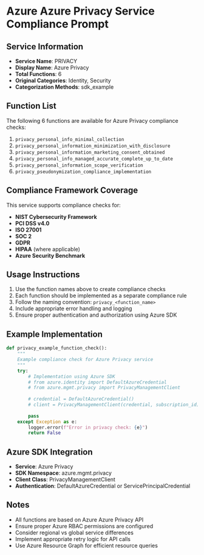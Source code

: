 # Azure Azure Privacy Service Compliance Prompt

## Service Information
- **Service Name**: PRIVACY
- **Display Name**: Azure Privacy
- **Total Functions**: 6
- **Original Categories**: Identity, Security
- **Categorization Methods**: sdk_example

## Function List
The following 6 functions are available for Azure Privacy compliance checks:

1. `privacy_personal_info_minimal_collection`
2. `privacy_personal_information_minimization_with_disclosure`
3. `privacy_personal_information_marketing_consent_obtained`
4. `privacy_personal_info_managed_accurate_complete_up_to_date`
5. `privacy_personal_information_scope_verification`
6. `privacy_pseudonymization_compliance_implementation`


## Compliance Framework Coverage
This service supports compliance checks for:
- **NIST Cybersecurity Framework**
- **PCI DSS v4.0**
- **ISO 27001**
- **SOC 2**
- **GDPR**
- **HIPAA** (where applicable)
- **Azure Security Benchmark**

## Usage Instructions
1. Use the function names above to create compliance checks
2. Each function should be implemented as a separate compliance rule
3. Follow the naming convention: `privacy_<function_name>`
4. Include appropriate error handling and logging
5. Ensure proper authentication and authorization using Azure SDK

## Example Implementation
```python
def privacy_example_function_check():
    """
    Example compliance check for Azure Privacy service
    """
    try:
        # Implementation using Azure SDK
        # from azure.identity import DefaultAzureCredential
        # from azure.mgmt.privacy import PrivacyManagementClient
        
        # credential = DefaultAzureCredential()
        # client = PrivacyManagementClient(credential, subscription_id)
        
        pass
    except Exception as e:
        logger.error(f"Error in privacy check: {e}")
        return False
```

## Azure SDK Integration
- **Service**: Azure Privacy
- **SDK Namespace**: azure.mgmt.privacy
- **Client Class**: PrivacyManagementClient
- **Authentication**: DefaultAzureCredential or ServicePrincipalCredential

## Notes
- All functions are based on Azure Azure Privacy API
- Ensure proper Azure RBAC permissions are configured
- Consider regional vs global service differences
- Implement appropriate retry logic for API calls
- Use Azure Resource Graph for efficient resource queries

